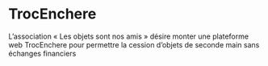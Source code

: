 # TrocEnchere
L’association « Les objets sont nos amis » désire monter une plateforme web TrocEnchere pour permettre la cession d’objets de seconde main sans échanges financiers
